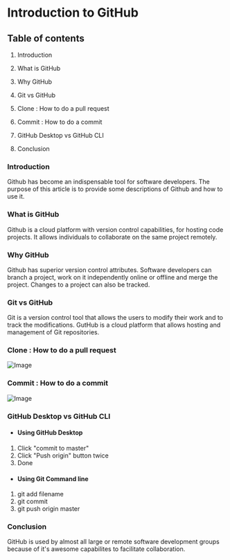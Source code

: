 # **Introduction to GitHub**

## **Table of contents**

1. Introduction

2. What is GitHub

3. Why GitHub

4. Git vs GitHub

5. Clone : How to do a pull request

6. Commit : How to do a commit

7. GitHub Desktop vs GitHub CLI

8. Conclusion

### **Introduction**

Github has become an indispensable tool for software developers. The purpose of this article is to provide some descriptions of Github and how to use it.

### **What is GitHub**

Github is a cloud platform with version control capabilities, for hosting code projects. It allows individuals to collaborate on the same project remotely.

### **Why GitHub**

Github has superior version control attributes. Software developers can branch a project, work on it independently online or offline and merge the project. Changes to a project can also be tracked.

### **Git vs GitHub**

Git is a version control tool that allows the users to modify their work and to track the modifications. GutHub is a cloud platform that allows hosting and management of Git repositories.


### **Clone : How to do a pull request**

![Image](https://cdn.crunchify.com/wp-content/uploads/2017/09/Github-WorkFlow-Tips-Crunchify-Tips-1536x483.png)


### **Commit : How to do a commit**

![Image](https://www.cspsprotocol.com/wp-content/uploads/2020/05/GIT-Commit-Flow.png)


### **GitHub Desktop vs GitHub CLI**


  * #### **Using GitHub Desktop**
  
   1. Click "commit to master"
   2. Click "Push origin" button twice
   3. Done
   
  * #### **Using Git Command line**
  
   1. git add filename
   2. git commit
   3. git push origin master
   
### **Conclusion**

GitHub is used by almost all large or remote software development groups because of it's awesome capabilites to facilitate collaboration. 







